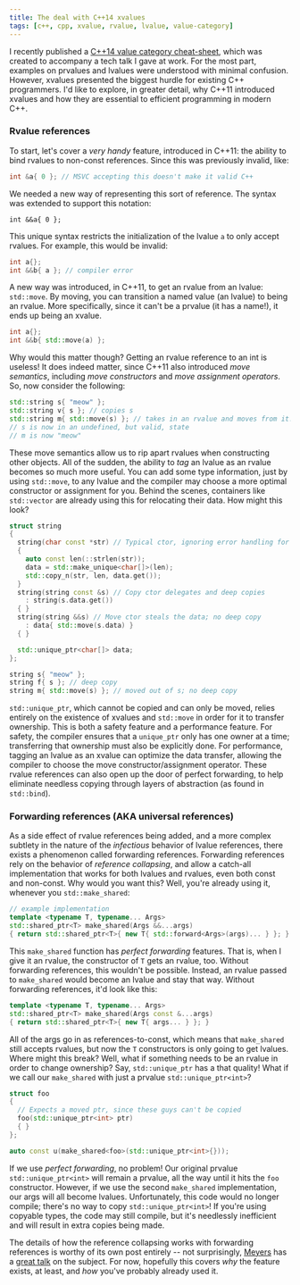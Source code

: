 ```yaml
---
title: The deal with C++14 xvalues
tags: [c++, cpp, xvalue, rvalue, lvalue, value-category]
---
```


I recently published a [C++14 value category
cheat-sheet](https://github.com/jeaye/value-category-cheatsheet/blob/master/value-category-cheatsheet.pdf),
which was created to accompany a tech talk I gave at work. For the most part, examples on
prvalues and lvalues were understood with minimal confusion. However, xvalues
presented the biggest hurdle for existing C++ programmers. I'd like to explore,
in greater detail, why C++11 introduced xvalues and how they are essential to
efficient programming in modern C++.

### Rvalue references
To start, let's cover a _very handy_ feature, introduced in C++11: the ability
to bind rvalues to non-const references. Since this was previously invalid,
like:

```c++
int &a{ 0 }; // MSVC accepting this doesn't make it valid C++
```

We needed a new way of representing this sort of reference. The syntax was
extended to support this notation:

```c+++
int &&a{ 0 };
```

This unique syntax restricts the initialization of the lvalue `a` to only accept
rvalues. For example, this would be invalid:

```c++
int a{};
int &&b{ a }; // compiler error
```

A new way was introduced, in C++11, to get an rvalue from an lvalue:
`std::move`. By moving, you can transition a named value (an lvalue) to being an
rvalue. More specifically, since it can't be a prvalue (it has a name!),
it ends up being an xvalue.

```c++
int a{};
int &&b{ std::move(a) };
```

Why would this matter though? Getting an rvalue reference to an int is useless!
It does indeed matter, since C++11 also introduced _move semantics_, including
_move constructors_ and _move assignment operators_. So, now consider the
following:

```c++
std::string s{ "meow" };
std::string v{ s }; // copies s
std::string m{ std::move(s) }; // takes in an rvalue and moves from it!
// s is now in an undefined, but valid, state
// m is now "meow"
```

These move semantics allow us to rip apart rvalues when constructing other
objects. All of the sudden, the ability to _tag_ an lvalue as an rvalue becomes
so much more useful. You can add some type information, just by using
`std::move`, to any lvalue and the compiler may choose a more optimal constructor
or assignment for you. Behind the scenes, containers like `std::vector` are
already using this for relocating their data. How might this look?

```c++
struct string
{
  string(char const *str) // Typical ctor, ignoring error handling for brevity
  {
    auto const len(::strlen(str));
    data = std::make_unique<char[]>(len);
    std::copy_n(str, len, data.get());
  }
  string(string const &s) // Copy ctor delegates and deep copies
    : string(s.data.get())
  { }
  string(string &&s) // Move ctor steals the data; no deep copy
    : data{ std::move(s.data) }
  { }

  std::unique_ptr<char[]> data;
};

string s{ "meow" };
string f{ s }; // deep copy
string m{ std::move(s) }; // moved out of s; no deep copy
```

`std::unique_ptr`, which cannot be copied and can only be moved, relies entirely
on the existence of xvalues and `std::move` in order for it to transfer
ownership. This is both a safety feature and a performance feature. For safety,
the compiler ensures that a `unique_ptr` only has one owner at a time;
transferring that ownership must also be explicitly done. For performance,
tagging an lvalue as an xvalue can optimize the data transfer, allowing the
compiler to choose the move constructor/assignment operator. These rvalue
references can also open up the door of perfect forwarding, to help eliminate
needless copying through layers of abstraction (as found in `std::bind`).

### Forwarding references (AKA universal references)
As a side effect of rvalue references being added, and a more complex subtlety
in the nature of the _infectious_ behavior of lvalue references, there exists a
phenomenon called forwarding references. Forwarding references rely on the
behavior of _reference collapsing_, and allow a catch-all implementation that
works for both lvalues and rvalues, even both const and non-const. Why would you
want this? Well, you're already using it, whenever you `std::make_shared`:

```c++
// example implementation
template <typename T, typename... Args>
std::shared_ptr<T> make_shared(Args &&...args)
{ return std::shared_ptr<T>{ new T{ std::forward<Args>(args)... } }; }
```

This `make_shared` function has _perfect forwarding_ features. That is, when I
give it an rvalue, the constructor of `T` gets an rvalue, too. Without
forwarding references, this wouldn't be possible. Instead, an rvalue passed to
`make_shared` would become an lvalue and stay that way. Without forwarding
references, it'd look like this:

```c++
template <typename T, typename... Args>
std::shared_ptr<T> make_shared(Args const &...args)
{ return std::shared_ptr<T>{ new T{ args... } }; }
```

All of the args go in as references-to-const, which means that `make_shared`
still accepts rvalues, but now the `T` constructors is only going to get
lvalues. Where might this break? Well, what if something needs to be an rvalue
in order to change ownership? Say, `std::unique_ptr` has a that quality! What if
we call our `make_shared` with just a prvalue `std::unique_ptr<int>`?

```c++
struct foo
{
  // Expects a moved ptr, since these guys can't be copied
  foo(std::unique_ptr<int> ptr)
  { }
};

auto const u(make_shared<foo>(std::unique_ptr<int>{}));
```

If we use _perfect forwarding_, no problem! Our original prvalue
`std::unique_ptr<int>` will remain a prvalue, all the way until it hits the
`foo` constructor. However, if we use the second `make_shared` implementation,
our args will all become lvalues. Unfortunately, this code would no longer
compile; there's no way to copy `std::unique_ptr<int>`! If you're using copyable
types, the code may still compile, but it's needlessly inefficient and will
result in extra copies being made.

The details of how the reference collapsing works with forwarding references is
worthy of its own post entirely -- not surprisingly,
[Meyers](https://en.wikipedia.org/wiki/Scott_Meyers) has a [great
talk](https://channel9.msdn.com/Shows/Going+Deep/Cpp-and-Beyond-2012-Scott-Meyers-Universal-References-in-Cpp11)
on the subject. For now, hopefully this covers _why_ the feature exists, at
least, and _how_ you've probably already used it.
